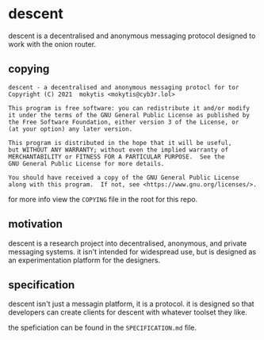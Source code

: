 # descent

descent is a decentralised and anonymous messaging protocol designed to work
with the onion router.

## copying

    descent - a decentralised and anonymous messaging protocl for tor
    Copyright (C) 2021  mokytis <mokytis@cyb3r.lol>

    This program is free software: you can redistribute it and/or modify
    it under the terms of the GNU General Public License as published by
    the Free Software Foundation, either version 3 of the License, or
    (at your option) any later version.

    This program is distributed in the hope that it will be useful,
    but WITHOUT ANY WARRANTY; without even the implied warranty of
    MERCHANTABILITY or FITNESS FOR A PARTICULAR PURPOSE.  See the
    GNU General Public License for more details.

    You should have received a copy of the GNU General Public License
    along with this program.  If not, see <https://www.gnu.org/licenses/>.

for more info view the `COPYING` file in the root for this repo.

## motivation

descent is a research project into decentralised, anonymous, and private
messaging systems. it isn't intended for widespread use, but is designed as an
experimentation platform for the designers.

## specification

descent isn't just a messagin platform, it is a protocol. it is designed so that
developers can create clients for descent with whatever toolset they like.

the speficiation can be found in the `SPECIFICATION.md` file.
